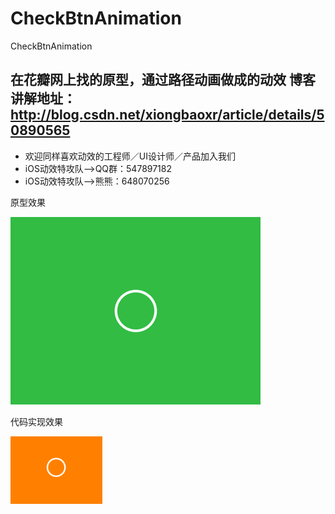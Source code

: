 # CheckBtnAnimation
CheckBtnAnimation

在花瓣网上找的原型，通过路径动画做成的动效
博客讲解地址：http://blog.csdn.net/xiongbaoxr/article/details/50890565
---
* 欢迎同样喜欢动效的工程师／UI设计师／产品加入我们
* iOS动效特攻队-->QQ群：547897182
* iOS动效特攻队-->熊熊：648070256

原型效果

![MenuBallAnimation.png](READMEResource/20160314223321518.gif)

代码实现效果

![MenuBallAnimation.png](READMEResource/20160314230229007.gif)
